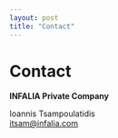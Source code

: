 ```yaml
---
layout: post
title: "Contact"
---
```

# Contact
**INFALIA Private Company**

Ioannis Tsampoulatidis  
itsam@infalia.com